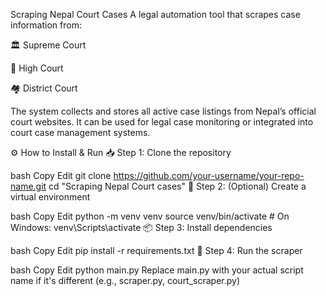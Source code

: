 Scraping Nepal Court Cases
A legal automation tool that scrapes case information from:

🏛️ Supreme Court

🏢 High Court

🏘️ District Court

The system collects and stores all active case listings from Nepal’s official court websites.
It can be used for legal case monitoring or integrated into court case management systems.

⚙️ How to Install & Run
📥 Step 1: Clone the repository

bash
Copy
Edit
git clone https://github.com/your-username/your-repo-name.git
cd "Scraping Nepal Court cases"
🧪 Step 2: (Optional) Create a virtual environment

bash
Copy
Edit
python -m venv venv
source venv/bin/activate         # On Windows: venv\Scripts\activate
📦 Step 3: Install dependencies

bash
Copy
Edit
pip install -r requirements.txt
🚀 Step 4: Run the scraper

bash
Copy
Edit
python main.py
Replace main.py with your actual script name if it's different (e.g., scraper.py, court_scraper.py)

